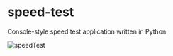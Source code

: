 # speed-test
Console-style speed test application written in Python


![speedTest](https://user-images.githubusercontent.com/66418526/153761933-44791c7a-cff1-4db1-8850-981584ce15be.jpg)
